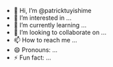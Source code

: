 - 👋 Hi, I’m @patricktuyishime
- 👀 I’m interested in ...
- 🌱 I’m currently learning ...
- 💞️ I’m looking to collaborate on ...
- 📫 How to reach me ...
- 😄 Pronouns: ...
- ⚡ Fun fact: ...

<!---
patricktuyishime/patricktuyishime is a ✨ special ✨ repository because its `README.md` (this file) appears on your GitHub profile.
You can click the Preview link to take a look at your changes.
--->

